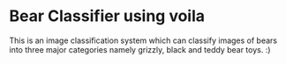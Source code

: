 # Bear Classifier using voila

This is an image classification system which can classify images of bears into three major categories namely grizzly, black and teddy bear toys. :)
